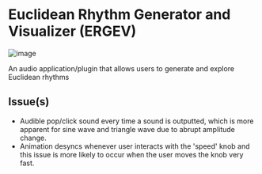 # Euclidean Rhythm Generator and Visualizer (ERGEV)
![image](https://github.com/sorakee/EuclideanRhythm/assets/94849653/0b7cef0d-3f13-4b3c-8b74-94e9bec1ccb2)

An audio application/plugin that allows users to generate and explore Euclidean rhythms

## Issue(s)
- Audible pop/click sound every time a sound is outputted, which is more apparent for sine wave and triangle wave due to abrupt amplitude change.
- Animation desyncs whenever user interacts with the 'speed' knob and this issue is more likely to occur when the user moves the knob very fast.
